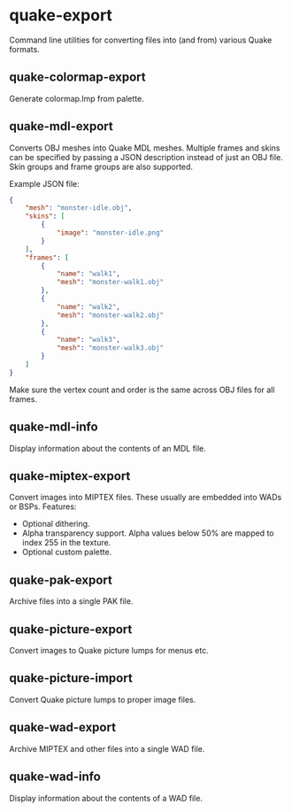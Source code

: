 # quake-export
Command line utilities for converting files into (and from) various Quake formats.

## quake-colormap-export

Generate colormap.lmp from palette.

## quake-mdl-export

Converts OBJ meshes into Quake MDL meshes. Multiple frames and skins can be specified by passing a JSON description instead of just an OBJ file. Skin groups and frame groups are also supported.

Example JSON file:

```json
{
	"mesh": "monster-idle.obj",
	"skins": [
		{
			"image": "monster-idle.png"
		}
	],
	"frames": [
		{
			"name": "walk1",
			"mesh": "monster-walk1.obj"
		},
		{
			"name": "walk2",
			"mesh": "monster-walk2.obj"
		},
		{
			"name": "walk3",
			"mesh": "monster-walk3.obj"
		}
	]
}
```

Make sure the vertex count and order is the same across OBJ files for all frames.

## quake-mdl-info

Display information about the contents of an MDL file.

## quake-miptex-export

Convert images into MIPTEX files. These usually are embedded into WADs or BSPs. Features:

- Optional dithering.
- Alpha transparency support. Alpha values below 50% are mapped to index 255 in the texture.
- Optional custom palette.

## quake-pak-export

Archive files into a single PAK file.

## quake-picture-export

Convert images to Quake picture lumps for menus etc.

## quake-picture-import

Convert Quake picture lumps to proper image files.

## quake-wad-export

Archive MIPTEX and other files into a single WAD file.

## quake-wad-info

Display information about the contents of a WAD file.
